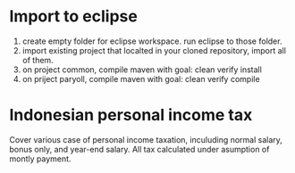 # Import to eclipse

 1. create empty folder for eclipse workspace. run eclipse to those folder. 
 2. import existing project that localted in your cloned repository, import all of them.
 3. on project common, compile maven with goal: clean verify install
 4. on priject paryoll, compile maven with goal: clean verify compile

# Indonesian personal income tax

Cover various case of personal income taxation, inculuding normal salary, bonus only, and year-end salary. All tax calculated under asumption of montly payment.
